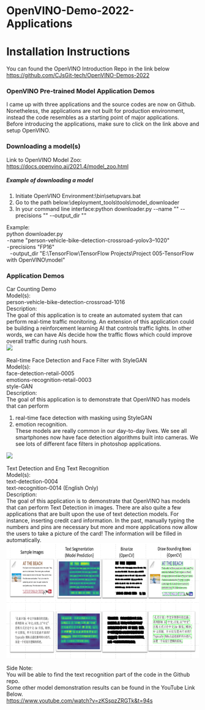 # OpenVINO-Demo-2022-Applications

# Installation Instructions 
You can found the OpenVINO Introduction Repo in the link below <br>
https://github.com/CJsGit-tech/OpenVINO-Demos-2022

### OpenVINO Pre-trained Model Application Demos
I came up with three applications and the source codes are now on Github. Nonetheless, the applications are not built for production environment, instead the code resembles as a starting point of major applications. <br> Before introducing the applications, make sure to click on the link above and setup OpenVINO.

### Downloading a model(s)
Link to OpenVINO Model Zoo:<br>
https://docs.openvino.ai/2021.4/model_zoo.html

##### Example of downloading a model
<ol>
 <li>Initiate OpenVINO Environment:<path to OpenVINO>\bin\setupvars.bat </li>
 <li>Go to the path below:<path to OpenVINO>\deployment_tools\tools\model_downloader</li>
 <li>In your command line interface:python downloader.py --name "<model_name>" --precisions "<model_precision>" --output_dir "<path_to_your_desired_directory>"</li>  
</ol>
   
Example:<br>
python downloader.py <br>
 - name "person-vehicle-bike-detection-crossroad-yolov3–1020" <br>
 - precisions "FP16" <br> 
 - output_dir "E:\TensorFlow\TensorFlow Projects\Project 005-TensorFlow with OpenVINO\model"<br>
   
### Application Demos

Car Counting Demo<br>
Model(s): <br>
person-vehicle-bike-detection-crossroad-1016<br>
Description: <br>
The goal of this application is to create an automated system that can perform real-time traffic monitoring. An extension of this application could be building a reinforcement learning AI that controls traffic lights. In other words, we can have AIs decide how the traffic flows which could improve overall traffic during rush hours.<br>
<img src="data/car_count.gif"  height=300> 
<br>
   
Real-time Face Detection and Face Filter with StyleGAN <br>
Model(s): <br>
face-detection-retail-0005 <br>
emotions-recognition-retail-0003 <br>
style-GAN <br>
Description: <br>
The goal of this application is to demonstrate that OpenVINO has models that can perform  <br>
1) real-time face detection with masking using StyleGAN  <br>
2) emotion recognition.  <br>
These models are really common in our day-to-day lives. We see all smartphones now have face detection algorithms built into cameras. We see lots of different face filters in photoshop applications. <br>
<img src="data/face_detect.gif"  height=300> 
<br>
   
Text Detection and Eng Text Recognition<br>
Model(s):<br>
text-detection-0004<br>
text-recognition-0014 (English Only)<br>
Description:<br>
The goal of this application is to demonstrate that OpenVINO has models that can perform Text Detection in images. There are also quite a few applications that are built upon the use of text detection models. For instance, inserting credit card information. In the past, manually typing the numbers and pins are necessary but more and more applications now allow the users to take a picture of the card! The information will be filled in automatically.<br>
<img src="data/text.png"  height=300> <br>
   
   
Side Note:<br>
You will be able to find the text recognition part of the code in the Github repo. <br>
Some other model demonstration results can be found in the YouTube Link Below.<br>
https://www.youtube.com/watch?v=zKSspzZRGTk&t=94s
